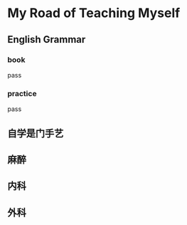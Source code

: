 # My Road of Teaching Myself
## English Grammar
### book
pass
### practice
pass
## 自学是门手艺
## 麻醉
## 内科
## 外科



